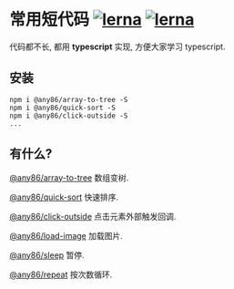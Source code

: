 # 常用短代码 [![lerna](https://img.shields.io/badge/packages-lerna-cc00ff.svg)]() [![lerna](https://img.shields.io/badge/lang-TypeScript-blue)]()

代码都不长, 都用 **typescript** 实现, 方便大家学习 typescript.

## 安装
```shell
npm i @any86/array-to-tree -S
npm i @any86/quick-sort -S
npm i @any86/click-outside -S
...
```

## 有什么?

[@any86/array-to-tree](packages/array-to-tree) 数组变树.

[@any86/quick-sort](packages/quick-sort) 快速排序.

[@any86/click-outside](packages/click-outside) 点击元素外部触发回调.

[@any86/load-image](packages/load-image) 加载图片.

[@any86/sleep](packages/sleep) 暂停.

[@any86/repeat](packages/repeat) 按次数循环.
